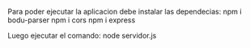 Para poder ejecutar la aplicacion debe instalar las dependecias:
npm i bodu-parser
npm i cors
npm i express

Luego ejecutar el comando:
node servidor.js

